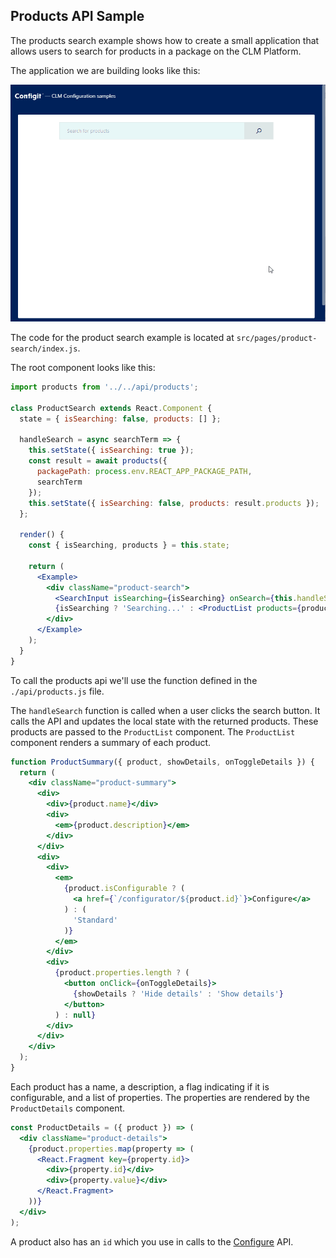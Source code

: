 ## Products API Sample

The products search example shows how to create a small application that allows users to search for products in a package on the CLM Platform.

The application we are building looks like this:

![Product search sample](./product-search.gif)

The code for the product search example is located at `src/pages/product-search/index.js`.

The root component looks like this:

```jsx
import products from '../../api/products';

class ProductSearch extends React.Component {
  state = { isSearching: false, products: [] };

  handleSearch = async searchTerm => {
    this.setState({ isSearching: true });
    const result = await products({
      packagePath: process.env.REACT_APP_PACKAGE_PATH,
      searchTerm
    });
    this.setState({ isSearching: false, products: result.products });
  };

  render() {
    const { isSearching, products } = this.state;

    return (
      <Example>
        <div className="product-search">
          <SearchInput isSearching={isSearching} onSearch={this.handleSearch} />
          {isSearching ? 'Searching...' : <ProductList products={products} />}
        </div>
      </Example>
    );
  }
}
```

To call the products api we'll use the function defined in the `./api/products.js` file.

The `handleSearch` function is called when a user clicks the search button. It calls the API and updates the local state with the returned products. These products are passed to the `ProductList` component. The `ProductList` component renders a summary of each product.

```jsx
function ProductSummary({ product, showDetails, onToggleDetails }) {
  return (
    <div className="product-summary">
      <div>
        <div>{product.name}</div>
        <div>
          <em>{product.description}</em>
        </div>
      </div>
      <div>
        <div>
          <em>
            {product.isConfigurable ? (
              <a href={`/configurator/${product.id}`}>Configure</a>
            ) : (
              'Standard'
            )}
          </em>
        </div>
        <div>
          {product.properties.length ? (
            <button onClick={onToggleDetails}>
              {showDetails ? 'Hide details' : 'Show details'}
            </button>
          ) : null}
        </div>
      </div>
    </div>
  );
}
```

Each product has a name, a description, a flag indicating if it is configurable, and a list of properties. The properties are rendered by the `ProductDetails` component.

```jsx
const ProductDetails = ({ product }) => (
  <div className="product-details">
    {product.properties.map(property => (
      <React.Fragment key={property.id}>
        <div>{property.id}</div>
        <div>{property.value}</div>
      </React.Fragment>
    ))}
  </div>
);
```

A product also has an `id` which you use in calls to the [Configure](CONFIGURATOR.md) API.
